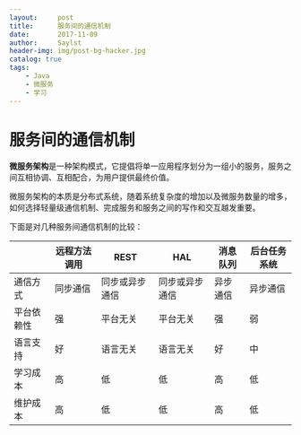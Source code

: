 ```yaml
---
layout:     post
title:      服务间的通信机制
date:       2017-11-09
author:     Saylst
header-img: img/post-bg-hacker.jpg
catalog: true
tags:
    - Java
    - 微服务
    - 学习
---
```


# 服务间的通信机制

**微服务架构**是一种架构模式，它提倡将单一应用程序划分为一组小的服务，服务之间互相协调、互相配合，为用户提供最终价值。

微服务架构的本质是分布式系统，随着系统复杂度的增加以及微服务数量的增多，如何选择轻量级通信机制、完成服务和服务之间的写作和交互越发重要。

下面是对几种服务间通信机制的比较：

|   |  远程方法调用  |  REST  |  HAL  |  消息队列  |  后台任务系统  |
| ------------ | ------------ | ------------ | ------------ | ------------ | ------------ |
|  通信方式  |  同步通信  |  同步或异步通信  |  同步或异步通信  |  异步通信  |  异步通信  |
|  平台依赖性  | 强  |  平台无关  |  平台无关  |   强  |  弱  |
|  语言支持  |  好  |  语言无关  |  语言无关  | 好  | 中  |
|  学习成本  |  高  |  低  |  低  |  高  |  低  |
|  维护成本  |  高  |  低  |  低  |  高  |  低  |
